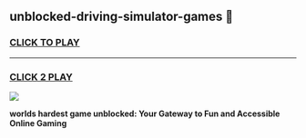 
## unblocked-driving-simulator-games 👋
<h3>
<a href="https://premium.freeplayer.one?title=unblocked-driving-simulator-games&ref=14F">CLICK TO PLAY</a></h3>
<hr>

<h3>
<a href="https://premium.freeplayer.one?title=unblocked-driving-simulator-games&ref=14F">CLICK 2 PLAY</a>
  
</h3>

<a href="https://premium.freeplayer.one?title=unblocked-driving-simulator-games&ref=12F/"><img src="https://clearcache.store/games.png"></a>


**worlds hardest game unblocked: Your Gateway to Fun and Accessible Online Gaming**
